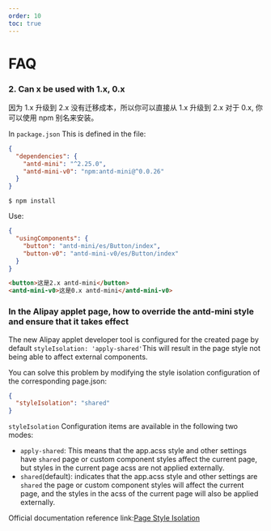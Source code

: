```yaml
---
order: 10
toc: true
---
```


# FAQ

### 2. Can x be used with 1.x, 0.x

因为 1.x 升级到 2.x 没有迁移成本，所以你可以直接从 1.x 升级到 2.x
对于 0.x, 你可以使用 npm 别名来安装。

In `package.json` This is defined in the file:

```json
{
  "dependencies": {
    "antd-mini": "^2.25.0",
    "antd-mini-v0": "npm:antd-mini@^0.0.26"
  }
}
```

```
$ npm install
```

Use:

```json
{
  "usingComponents": {
    "button": "antd-mini/es/Button/index",
    "button-v0": "antd-mini-v0/es/Button/index"
  }
}
```

```html
<button>这是2.x antd-mini</button>
<antd-mini-v0>这是0.x antd-mini</antd-mini-v0>
```

### In the Alipay applet page, how to override the antd-mini style and ensure that it takes effect

The new Alipay applet developer tool is configured for the created page by default `styleIsolation: 'apply-shared'`This will result in the page style not being able to affect external components.

You can solve this problem by modifying the style isolation configuration of the corresponding page.json:

```json
{
  "styleIsolation": "shared"
}
```

`styleIsolation` Configuration items are available in the following two modes:

- `apply-shared`: This means that the app.acss style and other settings have `shared` page or custom component styles affect the current page, but styles in the current page acss are not applied externally.
- `shared`(default): indicates that the app.acss style and other settings are `shared` the page or custom component styles will affect the current page, and the styles in the acss of the current page will also be applied externally.

Official documentation reference link:[Page Style Isolation](https://opendocs.alipay.com/mini/framework/page-acss#%E9%A1%B5%E9%9D%A2%E6%A0%B7%E5%BC%8F%E9%9A%94%E7%A6%BB)
